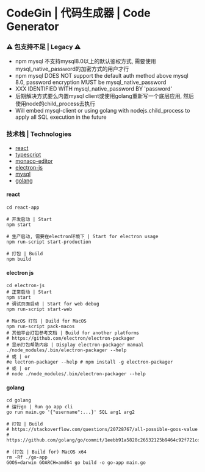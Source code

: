 # CodeGin | 代码生成器 | Code Generator

### ⚠️ 包支持不足 | Legacy ⚠️
- npm mysql 不支持mysql8.0以上的默认鉴权方式, 需要使用mysql_native_password的加密方式的用户才行
- npm mysql DOES NOT support the default auth method above mysql 8.0, password encryption MUST be mysql_native_password
- XXX IDENTIFIED WITH mysql_native_password BY 'password'
- 后期解决方式要么内置mysql client或使用golang重新写一个底层应用, 然后使用node的child_process去执行
- Will embed mysql-client or using golang with nodejs.child_process to apply all SQL execution in the future

### 技术栈 | Technologies
- [react](https://reactjs.org/)
- [typescript](http://typescriptlang.org/)
- [monaco-editor](https://github.com/microsoft/monaco-editor)
- [electron-js](https://www.electronjs.org/)
- [mysql](https://www.mysql.com/)
- [golang](https://golang.org/)

#### react
```shell
cd react-app

# 开发启动 | Start
npm start

# 生产启动, 需要在electron环境下 | Start for electron usage
npm run-script start-production

# 打包 | Build
npm build
```

#### electron js
```shell
cd electron-js
# 正常启动 | Start
npm start
# 调试页面启动 | Start for web debug
npm run-script start-web

# MacOS 打包 | Build for MacOS
npm run-script pack-macos
# 其他平台打包参考文档 | Build for another platforms
# https://github.com/electron/electron-packager
# 显示打包帮助内容 | Display electron-packager manual
./node_modules/.bin/electron-packager --help
# 或 | or
#e lectron-packager --help # npm install -g electron-packager
# 或 | or
# node ./node_modules/.bin/electron-packager --help
```

#### golang
```shell
cd golang
# 运行go | Run go app cli
go run main.go '{"username":...}' SQL arg1 arg2

# 打包 | Build
# https://stackoverflow.com/questions/20728767/all-possible-goos-value
# https://github.com/golang/go/commit/1eebb91a5828c26532125b9464c92f721cd79d0f

# (打包 | Build for) MacOS x64
rm -Rf ./go-app
GOOS=darwin GOARCH=amd64 go build -o go-app main.go
```
